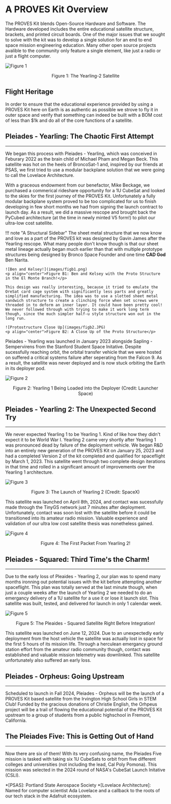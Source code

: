 # A PROVES Kit Overview
The PROVES Kit blends Open-Source Hardware and Software. The Hardware developed includes the entire educational satellite structure, brackets, and printed circuit boards. One of the major issues that we sought to solve with the kit was to develop a single solution for an end to end space mission engineering education. Many other open source projects avalible to the community only feature a single element, like just a radio or just a flight computer. 

![Figure 1](images/YearlingV2.jpg)
<p align="center">Figure 1: The Yearling-2 Satellite</p>

## Flight Heritage
In order to ensure that the educational experience provided by using a PROVES Kit here on Earth is as authentic as possible we strove to fly it in outer space and verify that something can indeed be built with a BOM cost of less than $1k and do all of the core functions of a satellite. 

## Pleiades - Yearling: The Chaotic First Attempt 
***
We began this process with Pleiades - Yearling, which was conceived in Feburary 2022 as the brain child of Michael Pham and Megan Beck. This satellite was hot on the heels of BroncoSat-1 and, inspired by our friends at PSAS, we first tried to use a modular backplane solution that we were going to call the Lovelace Architecture. 

With a graceous endowment from our benefactor, Mike Beckage, we purchased a commerical rideshare opportunity for a 1U CubeSat and looked to the skies for the first journey of the PROVES Kit. Unfortunately a fully modular backplane system proved to be too complicated for us to finish developing in few short months we had from signing the launch contract to launch day. As a result, we did a massive rescope and brought back the PyCubed architecture (at the time in newly minted V5 form!) to pilot our ultra-low cost satellite. 

!!! note "A Structural Sidebar"
    The sheet metal structure that we now know and love as a part of the PROVES kit was designed by Gavin James after the Yearling rescope. What many people don't know though is that our sheet metal lineage actually began much earlier than that with multiple prototype structures being designed by Bronco Space Founder and one time **CAD God** Ben Narita. 

    ![Ben and Kelsey!](images/figb1.png)
    <p align="center">Figure B1: Ben and Kelsey with the Proto Structure in the El Monte Branch!</p>

    This design was really interesting, because it tried to emulate the OreSat card cage system with significantly less parts and greatly simplified manufacturing. The idea was to use a slotted sheet metal sandwich structure to create a clinching force when set screws were threaded in to deform an inner layer. It could have been pretty cool! We never followed through with trying to make it work long term though, since the much simpler half-u style structure won out in the long run. 

    ![Protostructure Close Up](images/figb2.JPG)
    <p align="center">Figure B2: A Close Up of the Proto Structure</p>

Pleiades - Yearling was launched in January 2023 alongside Sapling - Sempervirens from the Stanford Student Space Initative. Despite sucessfully reaching orbit, the orbital transfer vehicle that we were hosted on suffered a critical systems failure after seperating from the Falcon 9. As a result, the satellite was never deployed and is now stuck orbiting the Earth in its deployer pod. 

![Figure 2](images/fig2.jpg)
<p align="center">Figure 2: Yearling 1 Being Loaded into the Deployer (Credit: Launcher Space)</p>

## Pleiades - Yearling 2: The Unexpected Second Try 
***
We never expected Yearling 1 to be Yearling 1. Kind of like how they didn't expect it to be World War I. Yearling 2 came very shortly after Yearling 1 was pronounced dead by failure of the deployment vehicle. We began R&D into an entirely new generation of the PROVES Kit on January 25, 2023 and had a completed Version 2 of the kit completed and qualified for spaceflight by March 1, 2023. This satellite went through two complete design iterations in that time and rolled in a significant amount of improvements over the Yearling 1 architecture. 

![Figure 3](images/fig3.jpg)
<p align="center">Figure 3: The Launch of Yearling 2 (Credit: SpaceX)</p>

This satellite was launched on April 8th, 2024, and contact was sucessfully made through the TinyGS network just 7 minutes after deployment. Unfortunately, contact was soon lost with the satellite before it could be transitioned into its amateur radio mission. Valuable experience and validation of our ultra low cost satellite thesis was nonetheless gained. 

![Figure 4](images/fig4.jpg)
<p align="center">Figure 4: The First Packet From Yearling 2!</p>

## Pleiades - Squared: Third Time's the Charm! 
***
Due to the early loss of Pleaides - Yearling 2, our plan was to spend many months ironning out potential issues with the kit before attempting another spaceflight. This plan was totally served at the last minute though, when just a couple weeks after the launch of Yearling 2 we needed to do an emergancy delivery of a 1U satellite for a use it or lose it launch slot. This satellite was built, tested, and delivered for launch in only 1 calendar week. 

![Figure 5](images/fig5.png)
<p align="center">Figure 5: The Pleaides - Squared Satellite Right Before Integration!</p>

This satellite was launched on June 12, 2024. Due to an unexpectedly early deployment from the host vehicle the satellite was actually lost in space for the first 5 hours of its mission life. Through a herculean emergancy ground station effort from the amateur radio community though, contact was established and valuable mission telemetry was downlinked. This satellite unfortunately also suffered an early loss. 

## Pleiades - Orpheus: Going Upstream
***
Scheduled to launch in Fall 2024, Pleiades - Orpheus will be the launch of a PROVES Kit based satellite from the Irvington High School Girls in STEM Club! Funded by the gracious donations of Christie English, the Orhpeus project will be a trail of flowing the educational potential of the PROVES Kit upstream to a group of students from a public highschool in Fremont, California. 

## The Pleiades Five: This is Getting Out of Hand
***
Now there are six of them! With its very confusing name, the Pleiades Five mission is tasked with taking six 1U CubeSats to orbit from five different colleges and universities (not including the lead, Cal Poly Pomona). This mission was selected in the 2024 round of NASA's CubeSat Launch Initative (CSLI).

*[PSAS]: Portland State Aerospace Society
*[Lovelace Architecture]: Named for computer scientist Ada Lovelace and a callback to the roots of our tech stack in the Adafruit ecosystem. 